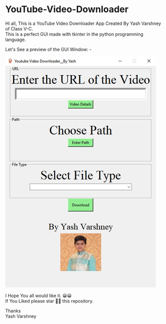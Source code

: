 # YouTube-Video-Downloader

Hi all, This is a YouTube Video Downloader App Created By Yash Varshney of Class V-C.    
This is a perfect GUI made with tkinter in the python programming language.

Let's See a preview of the GUI Window: -

![](Overview%20Images%20and%20Pics/1.jpg)

I Hope You all would like it. 😀😀    
If You Liked please star 🌟🌟 this repository.

Thanks  
Yash Varshney
